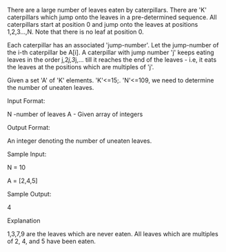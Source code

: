 There are a large number of leaves eaten by caterpillars. There are 'K' caterpillars which jump onto the leaves in a pre-determined sequence. All caterpillars start at position 0 and jump onto the leaves at positions 1,2,3...,N. Note that there is no leaf at position 0.

Each caterpillar has an associated 'jump-number'. Let the jump-number of the i-th caterpillar be A[i]. A caterpillar with jump number 'j' keeps eating leaves in the order j,2*j,3*j,... till it reaches the end of the leaves - i.e, it eats the leaves at the positions which are multiples of 'j'.

Given a set 'A' of 'K' elements. 'K'<=15;. 'N'<=109, we need to determine the number of uneaten leaves.

Input Format:

N -number of leaves
A - Given array of integers

Output Format:

An integer denoting the number of uneaten leaves.  

 

Sample Input:

N = 10

A = [2,4,5]

Sample Output:

4

Explanation

1,3,7,9 are the leaves which are never eaten. All leaves which are multiples of 2, 4, and 5 have been eaten.


